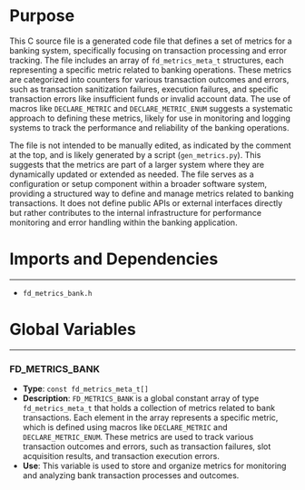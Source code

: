 # Purpose
This C source file is a generated code file that defines a set of metrics for a banking system, specifically focusing on transaction processing and error tracking. The file includes an array of `fd_metrics_meta_t` structures, each representing a specific metric related to banking operations. These metrics are categorized into counters for various transaction outcomes and errors, such as transaction sanitization failures, execution failures, and specific transaction errors like insufficient funds or invalid account data. The use of macros like `DECLARE_METRIC` and `DECLARE_METRIC_ENUM` suggests a systematic approach to defining these metrics, likely for use in monitoring and logging systems to track the performance and reliability of the banking operations.

The file is not intended to be manually edited, as indicated by the comment at the top, and is likely generated by a script (`gen_metrics.py`). This suggests that the metrics are part of a larger system where they are dynamically updated or extended as needed. The file serves as a configuration or setup component within a broader software system, providing a structured way to define and manage metrics related to banking transactions. It does not define public APIs or external interfaces directly but rather contributes to the internal infrastructure for performance monitoring and error handling within the banking application.
# Imports and Dependencies

---
- `fd_metrics_bank.h`


# Global Variables

---
### FD\_METRICS\_BANK
- **Type**: `const fd_metrics_meta_t[]`
- **Description**: `FD_METRICS_BANK` is a global constant array of type `fd_metrics_meta_t` that holds a collection of metrics related to bank transactions. Each element in the array represents a specific metric, which is defined using macros like `DECLARE_METRIC` and `DECLARE_METRIC_ENUM`. These metrics are used to track various transaction outcomes and errors, such as transaction failures, slot acquisition results, and transaction execution errors.
- **Use**: This variable is used to store and organize metrics for monitoring and analyzing bank transaction processes and outcomes.



